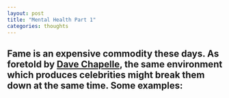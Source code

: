 ```yaml
---
layout: post
title: "Mental Health Part 1"
categories: thoughts
---
```


Fame is an expensive commodity these days. As foretold by [Dave Chapelle](https://youtu.be/ZOBjLPfDBWc?t=2m11s), the same environment which produces celebrities might break them down at the same time. Some examples:
- 
